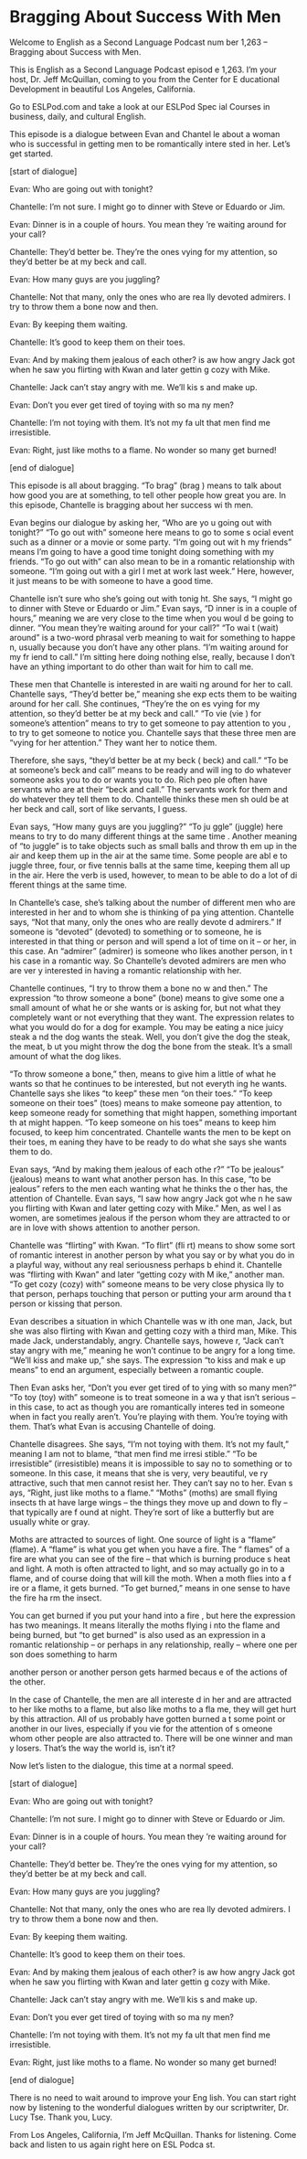 # Bragging About Success With Men

Welcome to English as a Second Language Podcast num ber 1,263 – Bragging about Success with Men.

This is English as a Second Language Podcast episod e 1,263. I’m your host, Dr. Jeff McQuillan, coming to you from the Center for E ducational Development in beautiful Los Angeles, California.

Go to ESLPod.com and take a look at our ESLPod Spec ial Courses in business, daily, and cultural English.

This episode is a dialogue between Evan and Chantel le about a woman who is successful in getting men to be romantically intere sted in her. Let’s get started.

[start of dialogue]

Evan: Who are going out with tonight?

Chantelle: I’m not sure. I might go to dinner with Steve or Eduardo or Jim.

Evan: Dinner is in a couple of hours. You mean they ’re waiting around for your call?

Chantelle: They’d better be. They’re the ones vying  for my attention, so they’d better be at my beck and call.

Evan: How many guys are you juggling?

Chantelle: Not that many, only the ones who are rea lly devoted admirers. I try to throw them a bone now and then.

Evan: By keeping them waiting.

Chantelle: It’s good to keep them on their toes.

Evan: And by making them jealous of each other? is aw how angry Jack got when he saw you flirting with Kwan and later gettin g cozy with Mike.

Chantelle: Jack can’t stay angry with me. We’ll kis s and make up.

Evan: Don’t you ever get tired of toying with so ma ny men?

 Chantelle: I’m not toying with them. It’s not my fa ult that men find me irresistible.

Evan: Right, just like moths to a flame. No wonder so many get burned!

[end of dialogue]

This episode is all about bragging. “To brag” (brag ) means to talk about how good you are at something, to tell other people how  great you are. In this episode, Chantelle is bragging about her success wi th men.

Evan begins our dialogue by asking her, “Who are yo u going out with tonight?” “To go out with” someone here means to go to some s ocial event such as a dinner or a movie or some party. “I’m going out wit h my friends” means I’m going to have a good time tonight doing something with my  friends. “To go out with” can also mean to be in a romantic relationship with  someone. “I’m going out with a girl I met at work last week.” Here, however, it just means to be with someone to have a good time.

Chantelle isn’t sure who she’s going out with tonig ht. She says, “I might go to dinner with Steve or Eduardo or Jim.” Evan says, “D inner is in a couple of hours,” meaning we are very close to the time when you woul d be going to dinner. “You mean they’re waiting around for your call?” “To wai t (wait) around” is a two-word phrasal verb meaning to wait for something to happe n, usually because you don’t have any other plans. “I’m waiting around for my fr iend to call.” I’m sitting here doing nothing else, really, because I don’t have an ything important to do other than wait for him to call me.

These men that Chantelle is interested in are waiti ng around for her to call. Chantelle says, “They’d better be,” meaning she exp ects them to be waiting around for her call. She continues, “They’re the on es vying for my attention, so they’d better be at my beck and call.” “To vie (vie ) for someone’s attention” means to try to get someone to pay attention to you , to try to get someone to notice you. Chantelle says that these three men are  “vying for her attention.” They want her to notice them.

Therefore, she says, “they’d better be at my beck ( beck) and call.” “To be at someone’s beck and call” means to be ready and will ing to do whatever someone asks you to do or wants you to do. Rich peo ple often have servants who are at their “beck and call.” The servants work  for them and do whatever they tell them to do. Chantelle thinks these men sh ould be at her beck and call, sort of like servants, I guess.

 Evan says, “How many guys are you juggling?” “To ju ggle” (juggle) here means to try to do many different things at the same time . Another meaning of “to juggle” is to take objects such as small balls and throw th em up in the air and keep them up in the air at the same time. Some people are abl e to juggle three, four, or five tennis balls at the same time, keeping them all up in the air. Here the verb is used, however, to mean to be able to do a lot of di fferent things at the same time.

In Chantelle’s case, she’s talking about the number  of different men who are interested in her and to whom she is thinking of pa ying attention. Chantelle says, “Not that many, only the ones who are really devote d admirers.” If someone is “devoted” (devoted) to something or to someone, he is interested in that thing or person and will spend a lot of time on it – or her,  in this case. An “admirer” (admirer) is someone who likes another person, in t his case in a romantic way. So Chantelle’s devoted admirers are men who are ver y interested in having a romantic relationship with her.

Chantelle continues, “I try to throw them a bone no w and then.” The expression “to throw someone a bone” (bone) means to give some one a small amount of what he or she wants or is asking for, but not what  they completely want or not everything that they want. The expression relates to what you would do for a dog for example. You may be eating a nice juicy steak a nd the dog wants the steak. Well, you don’t give the dog the steak, the meat, b ut you might throw the dog the bone from the steak. It’s a small amount of what the dog likes.

“To throw someone a bone,” then, means to give him a little of what he wants so that he continues to be interested, but not everyth ing he wants. Chantelle says she likes “to keep” these men “on their toes.” “To keep someone on their toes” (toes) means to make someone pay attention, to keep  someone ready for something that might happen, something important th at might happen. “To keep someone on his toes” means to keep him focused, to keep him concentrated. Chantelle wants the men to be kept on their toes, m eaning they have to be ready to do what she says she wants them to do.

Evan says, “And by making them jealous of each othe r?” “To be jealous” (jealous) means to want what another person has. In  this case, “to be jealous” refers to the men each wanting what he thinks the o ther has, the attention of Chantelle. Evan says, “I saw how angry Jack got whe n he saw you flirting with Kwan and later getting cozy with Mike.” Men, as wel l as women, are sometimes jealous if the person whom they are attracted to or  are in love with shows attention to another person.

Chantelle was “flirting” with Kwan. “To flirt” (fli rt) means to show some sort of romantic interest in another person by what you say  or by what you do in a playful way, without any real seriousness perhaps b ehind it. Chantelle was “flirting with Kwan” and later “getting cozy with M ike,” another man. “To get cozy (cozy) with” someone means to be very close physica lly to that person, perhaps touching that person or putting your arm around tha t person or kissing that person.

Evan describes a situation in which Chantelle was w ith one man, Jack, but she was also flirting with Kwan and getting cozy with a  third man, Mike. This made Jack, understandably, angry. Chantelle says, howeve r, “Jack can’t stay angry with me,” meaning he won’t continue to be angry for  a long time. “We’ll kiss and make up,” she says. The expression “to kiss and mak e up means” to end an argument, especially between a romantic couple.

Then Evan asks her, “Don’t you ever get tired of to ying with so many men?” “To toy (toy) with” someone is to treat someone in a wa y that isn’t serious – in this case, to act as though you are romantically interes ted in someone when in fact you really aren’t. You’re playing with them. You’re  toying with them. That’s what Evan is accusing Chantelle of doing.

Chantelle disagrees. She says, “I’m not toying with  them. It’s not my fault,” meaning I am not to blame, “that men find me irresi stible.” “To be irresistible” (irresistible) means it is impossible to say no to something or to someone. In this case, it means that she is very, very beautiful, ve ry attractive, such that men cannot resist her. They can’t say no to her. Evan s ays, “Right, just like moths to a flame.” “Moths” (moths) are small flying insects th at have large wings – the things they move up and down to fly – that typically are f ound at night. They’re sort of like a butterfly but are usually white or gray.

Moths are attracted to sources of light. One source  of light is a “flame” (flame). A “flame” is what you get when you have a fire. The “ flames” of a fire are what you can see of the fire – that which is burning produce s heat and light. A moth is often attracted to light, and so may actually go in to a flame, and of course doing that will kill the moth. When a moth flies into a f ire or a flame, it gets burned. “To get burned,” means in one sense to have the fire ha rm the insect.

You can get burned if you put your hand into a fire , but here the expression has two meanings. It means literally the moths flying i nto the flame and being burned, but “to get burned” is also used as an expression in a romantic relationship – or perhaps in any relationship, really – where one per son does something to harm

another person or another person gets harmed becaus e of the actions of the other.

In the case of Chantelle, the men are all intereste d in her and are attracted to her like moths to a flame, but also like moths to a fla me, they will get hurt by this attraction. All of us probably have gotten burned a t some point or another in our lives, especially if you vie for the attention of s omeone whom other people are also attracted to. There will be one winner and man y losers. That’s the way the world is, isn’t it?

Now let’s listen to the dialogue, this time at a normal speed.

[start of dialogue]

Evan: Who are going out with tonight?

Chantelle: I’m not sure. I might go to dinner with Steve or Eduardo or Jim.

Evan: Dinner is in a couple of hours. You mean they ’re waiting around for your call?

Chantelle: They’d better be. They’re the ones vying  for my attention, so they’d better be at my beck and call.

Evan: How many guys are you juggling?

Chantelle: Not that many, only the ones who are rea lly devoted admirers. I try to throw them a bone now and then.

Evan: By keeping them waiting.

Chantelle: It’s good to keep them on their toes.

Evan: And by making them jealous of each other? is aw how angry Jack got when he saw you flirting with Kwan and later gettin g cozy with Mike.

Chantelle: Jack can’t stay angry with me. We’ll kis s and make up.

Evan: Don’t you ever get tired of toying with so ma ny men?

Chantelle: I’m not toying with them. It’s not my fa ult that men find me irresistible.

 Evan: Right, just like moths to a flame. No wonder so many get burned!

[end of dialogue]

There is no need to wait around to improve your Eng lish. You can start right now by listening to the wonderful dialogues written by our scriptwriter, Dr. Lucy Tse. Thank you, Lucy.

From Los Angeles, California, I’m Jeff McQuillan. Thanks for listening. Come back and listen to us again right here on ESL Podca st.

